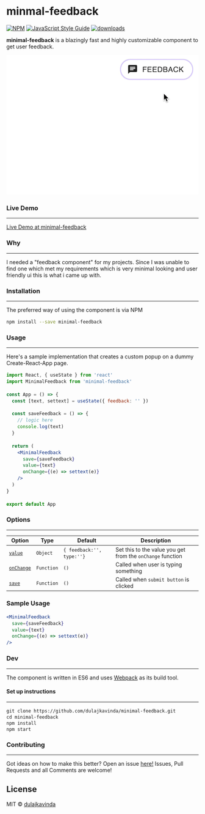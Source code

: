# minmal-feedback

[![NPM](https://img.shields.io/npm/v/minimal-feedback.svg)](https://www.npmjs.com/package/minimal-feedback) [![JavaScript Style Guide](https://img.shields.io/badge/code_style-standard-brightgreen.svg)](https://standardjs.com) [ ![downloads](https://img.shields.io/npm/dt/pdf-lecture.svg)](https://www.npmjs.org/package/pdf-lecture)

**minimal-feedback** is a blazingly fast and highly customizable component to get user feedback.

<p align="center">
  <img src="src/demo.gif" alt="animated" />
</p>

### Live Demo

---

[Live Demo at minimal-feedback](http://dulajkavinda.me/minimal-feedback/)

### Why

---

I needed a "feedback component" for my projects. Since I was unable to find one which met my requirements which is very minimal looking and user friendly ui this is what i came up with.

### Installation

---

The preferred way of using the component is via NPM

```bash
npm install --save minimal-feedback
```

### Usage

---

Here's a sample implementation that creates a custom popup on a dummy Create-React-App page.

```jsx
import React, { useState } from 'react'
import MinimalFeedback from 'minimal-feedback'

const App = () => {
  const [text, settext] = useState({ feedback: '' })

  const saveFeedback = () => {
    // logic here
    console.log(text)
  }

  return (
    <MinimalFeedback
      save={saveFeedback}
      value={text}
      onChange={(e) => settext(e)}
    />
  )
}

export default App
```

### Options

---

| Option                  | Type       | Default                   | Description                                                |
| ----------------------- | ---------- | ------------------------- | ---------------------------------------------------------- |
| [`value`](#value)       | `Object`   | `{ feedback:'', type:''}` | Set this to the value you get from the `onChange` function |
| [`onChange`](#onChange) | `Function` | `()`                      | Called when user is typing something                       |
| [`save`](#save)         | `Function` | `()`                      | Called when `submit button` is clicked                     |

### Sample Usage

```jsx
<MinimalFeedback
  save={saveFeedback}
  value={text}
  onChange={(e) => settext(e)}
/>
```

### Dev

---

The component is written in ES6 and uses [Webpack](http://webpack.github.io/) as its build tool.

#### Set up instructions

---

```
git clone https://github.com/dulajkavinda/minimal-feedback.git
cd minimal-feedback
npm install
npm start
```

### Contributing

---

Got ideas on how to make this better? Open an issue [here!](https://github.com/dulajkavinda/minimal-feedback/issues)
Issues, Pull Requests and all Comments are welcome!

## License

MIT © [dulajkavinda](https://github.com/dulajkavinda/minimal-feedback/blob/master/LICENSE)
